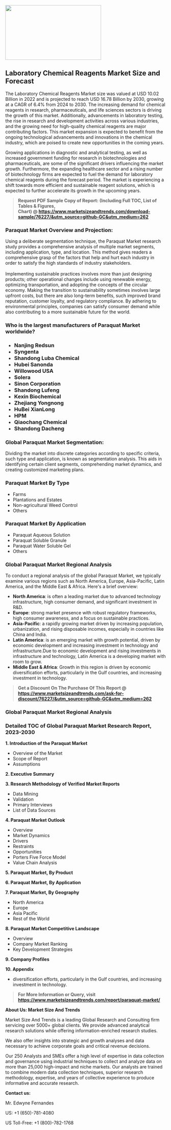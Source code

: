 <p><img class="alignnone size-medium wp-image-20088" src="https://ffe5etoiles.com/wp-content/uploads/2024/12/MST1-300x171.png" alt="" width="300" height="171" /></p><h2>Laboratory Chemical Reagents Market Size and Forecast</h2><p>The Laboratory Chemical Reagents Market size was valued at USD 10.02 Billion in 2022 and is projected to reach USD 16.78 Billion by 2030, growing at a CAGR of 6.4% from 2024 to 2030. The increasing demand for chemical reagents in research, pharmaceuticals, and life sciences sectors is driving the growth of this market. Additionally, advancements in laboratory testing, the rise in research and development activities across various industries, and the growing need for high-quality chemical reagents are major contributing factors. This market expansion is expected to benefit from the ongoing technological advancements and innovations in the chemical industry, which are poised to create new opportunities in the coming years.</p><p>Growing applications in diagnostic and analytical testing, as well as increased government funding for research in biotechnologies and pharmaceuticals, are some of the significant drivers influencing the market growth. Furthermore, the expanding healthcare sector and a rising number of biotechnology firms are expected to fuel the demand for laboratory chemical reagents during the forecast period. The market is experiencing a shift towards more efficient and sustainable reagent solutions, which is expected to further accelerate its growth in the upcoming years.</p></p><blockquote id="" class=""><strong>Request PDF Sample Copy of Report: (Including Full TOC, List of Tables &amp; Figures, Chart)&nbsp;@&nbsp;<strong><a href="https://www.marketsizeandtrends.com/download-sample/76227/&utm_source=github-GC&utm_medium=262" target="_blank">https://www.marketsizeandtrends.com/download-sample/76227/&utm_source=github-GC&utm_medium=262</a></strong></strong></blockquote><h3 id="" class="">Paraquat Market&nbsp;Overview and Projection:</h3><p id="" class="">Using a deliberate segmentation technique, the Paraquat Market research study provides a comprehensive analysis of multiple market segments, including application, type, and location. This method gives readers a comprehensive grasp of the factors that help and hurt each industry in order to satisfy the high standards of industry stakeholders. <br /> <br />Implementing sustainable practices involves more than just designing products; other operational changes include using renewable energy, optimizing transportation, and adopting the concepts of the circular economy. Making the transition to sustainability sometimes involves large upfront costs, but there are also long-term benefits, such improved brand reputation, customer loyalty, and regulatory compliance. By adhering to environmental principles, companies can satisfy consumer demand while also contributing to a more sustainable future for the world.</p><h3 id="" class="">Who is the largest manufacturers of&nbsp;Paraquat Market worldwide?</h3><h3 class=""><p><ul><li>Nanjing Redsun </li><li> Syngenta </li><li> Shandong Luba Chemical </li><li> Hubei Sanonda </li><li> Willowood USA </li><li> Solera </li><li> Sinon Corporation </li><li> Shandong Lufeng </li><li> Kexin Biochemical </li><li> Zhejiang Yongnong </li><li> HuBei XianLong </li><li> HPM </li><li> Qiaochang Chemical </li><li> Shandong Dacheng</li></ul></p></h3><h3 id="" class="">Global&nbsp;Paraquat Market Segmentation:</h3><p id="" class="">Dividing the market into discrete categories according to specific criteria, such type and application, is known as segmentation analysis. This aids in identifying certain client segments, comprehending market dynamics, and creating customized marketing plans.</p><h3 id="" class="">Paraquat Market&nbsp;By Type</h3><p><p><ul><li>Farms </li><li> Plantations and Estates </li><li> Non-agricultural Weed Control </li><li> Others</p></li></ul></p></p><h3 id="" class="">Paraquat Market&nbsp;By Application</h3><p class=""><p><ul><li>Paraquat Aqueous Solution </li><li> Paraquat Soluble Granule </li><li> Paraquat Water Soluble Gel </li><li> Others</li></ul></p></p><h3 id="" class="">Global Paraquat Market Regional Analysis</h3><p id="" class="">To conduct a regional analysis of the global Paraquat Market, we typically examine various regions such as North America, Europe, Asia-Pacific, Latin America, and the Middle East &amp; Africa. Here's a brief overview:</p><ul><li><strong>North America</strong>: is often a leading market due to advanced technology infrastructure, high consumer demand, and significant investment in R&amp;D.</li><li><strong>Europe</strong>: strong market presence with robust regulatory frameworks, high consumer awareness, and a focus on sustainable practices.</li><li><strong>Asia-Pacific</strong>: a rapidly growing market driven by increasing population, urbanization, and rising disposable incomes, especially in countries like China and India.</li><li><strong>Latin America</strong>: is an emerging market with growth potential, driven by economic development and increasing investment in technology and infrastructure.Due to economic development and rising investments in infrastructure and technology, Latin America is a developing market with room to grow.</li><li><strong>Middle East &amp; Africa</strong>: Growth in this region is driven by economic diversification efforts, particularly in the Gulf countries, and increasing investment in technology.</li></ul><blockquote id="" class=""><strong>Get a Discount On The Purchase Of This Report @ <strong><a href="https://www.marketsizeandtrends.com/ask-for-discount/76227/&utm_source=github-GC&utm_medium=262" target="_blank">https://www.marketsizeandtrends.com/ask-for-discount/76227/&utm_source=github-GC&utm_medium=262</a></strong></strong></blockquote><h3 id="" class="">Global Paraquat Market Regional Analysis</h3><h3 id="" class="">Detailed TOC of Global Paraquat Market Research Report, 2023-2030</h3><p id="" class=""><strong>1. Introduction of the Paraquat Market</strong></p><ul><li>Overview of the Market</li><li>Scope of Report</li><li>Assumptions</li></ul><p id="" class=""><strong>2. Executive Summary</strong></p><p id="" class=""><strong>3. Research Methodology of Verified Market Reports</strong></p><ul><li>Data Mining</li><li>Validation</li><li>Primary Interviews</li><li>List of Data Sources</li></ul><p id="" class=""><strong>4. Paraquat Market Outlook</strong></p><ul><li>Overview</li><li>Market Dynamics</li><li>Drivers</li><li>Restraints</li><li>Opportunities</li><li>Porters Five Force Model</li><li>Value Chain Analysis</li></ul><p id="" class=""><strong>5. Paraquat Market, By Product</strong></p><p id="" class=""><strong>6. Paraquat Market, By Application</strong></p><p id="" class=""><strong>7. Paraquat Market, By Geography</strong></p><ul><li>North America</li><li>Europe</li><li>Asia Pacific</li><li>Rest of the World</li></ul><p id="" class=""><strong>8. Paraquat Market Competitive Landscape</strong></p><ul><li>Overview</li><li>Company Market Ranking</li><li>Key Development Strategies</li></ul><p id="" class=""><strong>9. Company Profiles</strong></p><p id="" class=""><strong>10. Appendix</strong></p><ul><li>diversification efforts, particularly in the Gulf countries, and increasing investment in technology.</li></ul><blockquote id="" class=""><strong>For More Information or Query, visit <strong><strong><a href="https://www.marketsizeandtrends.com/report/paraquat-market/" target="_blank">https://www.marketsizeandtrends.com/report/paraquat-market/</a></strong></strong></strong></blockquote><p id="" class=""><strong>About Us: Market Size And Trends</strong></p><p id="" class="">Market Size And Trends is a leading Global Research and Consulting firm servicing over 5000+ global clients. We provide advanced analytical research solutions while offering information-enriched research studies.</p><p id="" class="">We also offer insights into strategic and growth analyses and data necessary to achieve corporate goals and critical revenue decisions.</p><p id="" class="">Our 250 Analysts and SMEs offer a high level of expertise in data collection and governance using industrial techniques to collect and analyze data on more than 25,000 high-impact and niche markets. Our analysts are trained to combine modern data collection techniques, superior research methodology, expertise, and years of collective experience to produce informative and accurate research.</p><p id="" class=""><strong>Contact us:</strong></p><p id="" class="">Mr. Edwyne Fernandes</p><p id="" class="">US: +1 (650)-781-4080</p><p id="" class="">US Toll-Free: +1 (800)-782-1768</p>
